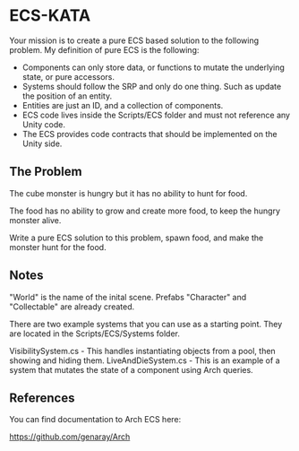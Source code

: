 # ECS-KATA

Your mission is to create a pure ECS based solution to the following problem. My definition of pure ECS is the following:

- Components can only store data, or functions to mutate the underlying state, or pure accessors.
- Systems should follow the SRP and only do one thing. Such as update the position of an entity.
- Entities are just an ID, and a collection of components.
- ECS code lives inside the Scripts/ECS folder and must not reference any Unity code.
- The ECS provides code contracts that should be implemented on the Unity side.

## The Problem

The cube monster is hungry but it has no ability to hunt for food.

The food has no ability to grow and create more food, to keep the hungry monster alive.

Write a pure ECS solution to this problem, spawn food, and make the monster hunt for the food.

## Notes

"World" is the name of the inital scene. Prefabs "Character" and "Collectable" are already created.



There are two example systems that you can use as a starting point. They are located in the Scripts/ECS/Systems folder.

VisibilitySystem.cs - This handles instantiating objects from a pool, then showing and hiding them.
LiveAndDieSystem.cs - This is an example of a system that mutates the state of a component using Arch queries.

## References

You can find documentation to Arch ECS here:

https://github.com/genaray/Arch

